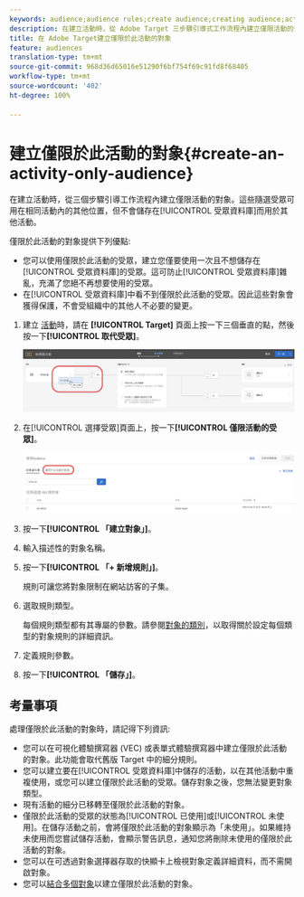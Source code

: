 ```yaml
---
keywords: audience;audience rules;create audience;creating audience;activity only;activity-only;adhoc
description: 在建立活動時，從 Adobe Target 三步驟引導式工作流程內建立僅限活動的受眾。這些隨選對象可用在相同活動內的其他位置，但不會儲存在對象資料庫而用於其他活動。
title: 在 Adobe Target建立僅限於此活動的對象
feature: audiences
translation-type: tm+mt
source-git-commit: 968d36d65016e51290f6bf754f69c91fd8f68405
workflow-type: tm+mt
source-wordcount: '402'
ht-degree: 100%

---
```



# 建立僅限於此活動的對象{#create-an-activity-only-audience}

在建立活動時，從三個步驟引導工作流程內建立僅限活動的對象。這些隨選受眾可用在相同活動內的其他位置，但不會儲存在[!UICONTROL 受眾資料庫]而用於其他活動。

僅限於此活動的對象提供下列優點:

* 您可以使用僅限於此活動的受眾，建立您僅要使用一次且不想儲存在[!UICONTROL 受眾資料庫]的受眾。這可防止[!UICONTROL 受眾資料庫]雜亂，充滿了您絕不再想要使用的受眾。
* 在[!UICONTROL 受眾資料庫]中看不到僅限於此活動的受眾。因此這些對象會獲得保護，不會受組織中的其他人不必要的變更。

1. 建立 [活動](/help/c-activities/activities.md#concept_D317A95A1AB54674BA7AB65C7985BA03)時，請在 **[!UICONTROL Target]** 頁面上按一下三個垂直的點，然後按一下&#x200B;**[!UICONTROL 取代受眾]**。

   ![步驟結果](assets/edit_audience.png)

1. 在[!UICONTROL 選擇受眾]頁面上，按一下&#x200B;**[!UICONTROL 僅限活動的受眾]**。

   ![](assets/activity-only-aud.png)

1. 按一下&#x200B;**[!UICONTROL 「建立對象」]**。
1. 輸入描述性的對象名稱。
1. 按一下&#x200B;**[!UICONTROL 「+ 新增規則」]**。

   規則可讓您將對象限制在網站訪客的子集。

1. 選取規則類型。

   每個規則類型都有其專屬的參數。請參閱[對象的類別](/help/c-target/c-audiences/c-target-rules/target-rules.md#concept_E3A77E42F1644503A829B5107B20880D)，以取得關於設定每個類型的對象規則的詳細資訊。

1. 定義規則參數。
1. 按一下&#x200B;**[!UICONTROL 「儲存」]**。

## 考量事項

處理僅限於此活動的對象時，請記得下列資訊:

* 您可以在可視化體驗撰寫器 (VEC) 或表單式體驗撰寫器中建立僅限於此活動的對象。此功能會取代舊版 Target 中的細分規則。
* 您可以建立要在[!UICONTROL 受眾資料庫]中儲存的活動，以在其他活動中重複使用，或您可以建立僅限於此活動的受眾。儲存對象之後，您無法變更對象類型。
* 現有活動的細分已移轉至僅限於此活動的對象。
* 僅限於此活動的受眾的狀態為[!UICONTROL 已使用]或[!UICONTROL 未使用]。在儲存活動之前，會將僅限於此活動的對象顯示為「未使用」。如果維持未使用而您嘗試儲存活動，會顯示警告訊息，通知您將刪除未使用的僅限於此活動的對象。
* 您可以在可透過對象選擇器存取的快顯卡上檢視對象定義詳細資料，而不需開啟對象。
* 您可以[結合多個對象](/help/c-target/combining-multiple-audiences.md#concept_A7386F1EA4394BD2AB72399C225981E5)以建立僅限於此活動的對象。

